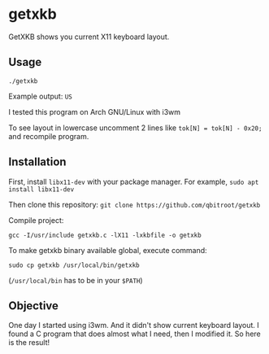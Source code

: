 # getxkb

GetXKB shows you current X11 keyboard layout.

## Usage

`./getxkb`

Example output: `US`

I tested this program on Arch GNU/Linux with i3wm

To see layout in lowercase uncomment 2 lines like `tok[N] = tok[N] - 0x20;` and recompile program.

## Installation

First, install `libx11-dev` with your package manager. For example, `sudo apt install libx11-dev`

Then clone this repository: `git clone https://github.com/qbitroot/getxkb`

Compile project:

`gcc -I/usr/include getxkb.c -lX11 -lxkbfile -o getxkb`

To make getxkb binary available global, execute command:

`sudo cp getxkb /usr/local/bin/getxkb`

(`/usr/local/bin` has to be in your `$PATH`)

## Objective

One day I started using i3wm. And it didn't show current keyboard layout. I found a C program that does almost what I need, then I modified it. So here is the result!
